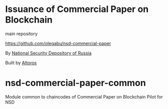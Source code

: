 # Issuance of Commercial Paper on Blockchain

main repository

https://github.com/olegabu/nsd-commercial-paper

By [National Security Depository of Russia](https://www.nsd.ru)

Built by [Altoros](http://altoros.com)

# nsd-commercial-paper-common
Module common to chaincodes of Commercial Paper on Blockchain Pilot for NSD
